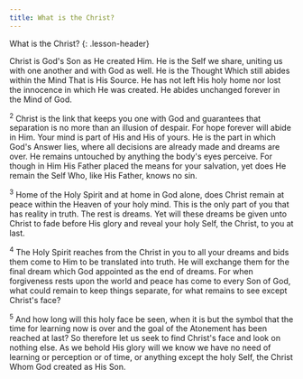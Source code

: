 ```yaml
---
title: What is the Christ?
---
```


What is the Christ?
{: .lesson-header}

Christ is God's Son as He created Him. He is the Self we share, uniting
us with one another and with God as well. He is the Thought Which still
abides within the Mind That is His Source. He has not left His holy home
nor lost the innocence in which He was created. He abides unchanged
forever in the Mind of God.

<sup>2</sup> Christ is the link that keeps you one with God and
guarantees that separation is no more than an illusion of despair. For
hope forever will abide in Him. Your mind is part of His and His of
yours. He is the part in which God's Answer lies, where all decisions
are already made and dreams are over. He remains untouched by anything
the body's eyes perceive. For though in Him His Father placed the means
for your salvation, yet does He remain the Self Who, like His Father,
knows no sin.

<sup>3</sup> Home of the Holy Spirit and at home in God alone, does
Christ remain at peace within the Heaven of your holy mind. This is the
only part of you that has reality in truth. The rest is dreams. Yet will
these dreams be given unto Christ to fade before His glory and reveal
your holy Self, the Christ, to you at last.

<sup>4</sup> The Holy Spirit reaches from the Christ in you to all your
dreams and bids them come to Him to be translated into truth. He will
exchange them for the final dream which God appointed as the end of
dreams. For when forgiveness rests upon the world and peace has come to
every Son of God, what could remain to keep things separate, for what
remains to see except Christ's face?

<sup>5</sup> And how long will this holy face be seen, when it is but
the symbol that the time for learning now is over and the goal of the
Atonement has been reached at last? So therefore let us seek to find
Christ's face and look on nothing else. As we behold His glory will we
know we have no need of learning or perception or of time, or anything
except the holy Self, the Christ Whom God created as His Son.

